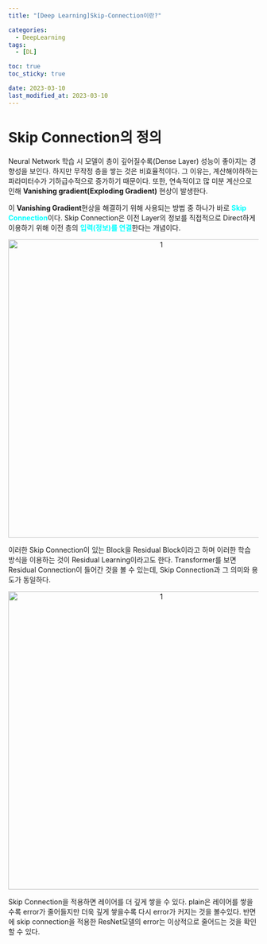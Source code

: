 ```yaml
---
title: "[Deep Learning]Skip-Connection이란?"

categories: 
  - DeepLearning
tags:
  - [DL]

toc: true
toc_sticky: true

date: 2023-03-10
last_modified_at: 2023-03-10 
---
```


# Skip Connection의 정의
Neural Network 학습 시 모델이 층이 깊어질수록(Dense Layer) 성능이 좋아지는 경향성을 보인다. 하지만 무작정 층을 쌓는 것은 비효율적이다. 그 이유는, 계산해야하하는 파라미터수가 기하급수적으로 증가하기 때문이다. 또한, 연속적이고 많 미분 계산으로 인해 **Vanishing gradient(Exploding Gradient)** 현상이 발생한다.

 이 **Vanishing Gradient**현상을 해결하기 위해 사용되는 방법 중 하나가 바로 <span style = "color:aqua">**Skip Connection**</span>이다. Skip Connection은 이전 Layer의 정보를 직접적으로 Direct하게 이용하기 위해 이전 층의 <span style = "color:aqua">**입력(정보)를 연결**</span>한다는 개념이다.
 
<p align="center">
<img width="600" alt="1" src="https://user-images.githubusercontent.com/111734605/231574827-9f2360b4-5ab2-4ca2-bc12-f41057b28744.png">
</p>

이러한 Skip Connection이 있는 Block을 Residual Block이라고 하며 이러한 학습 방식을 이용하는 것이 Residual Learning이라고도 한다. Transformer를 보면 Residual Connection이 들어간 것을 볼 수 있는데, Skip Connection과 그 의미와 용도가 동일하다.

<p align="center">
<img width="600" alt="1" src="https://user-images.githubusercontent.com/111734605/231575960-351708ed-64b0-4007-b40f-668ec6ec34cb.png">
</p>

Skip Connection을 적용하면 레이어를 더 깊게 쌓을 수 있다. plain은 레이어를 쌓을수록 error가 줄어들지만 더욱 깊게 쌓을수록 다시 error가 커지는 것을 볼수있다. 반면에 skip connection을 적용한 ResNet모델의 error는 이상적으로 줄어드는 것을 확인할 수 있다.

